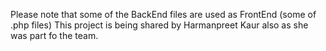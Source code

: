 Please note that some of the BackEnd files are used as FrontEnd (some of .php files)
This project is being shared by Harmanpreet Kaur also as she was part fo the team.
